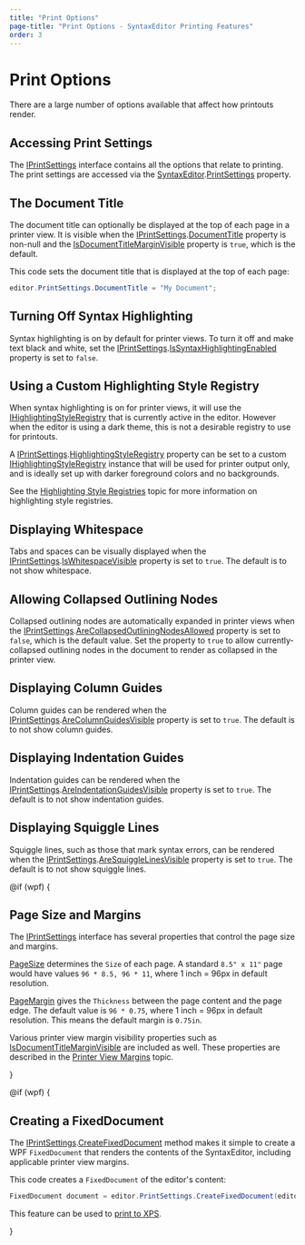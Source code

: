 ```yaml
---
title: "Print Options"
page-title: "Print Options - SyntaxEditor Printing Features"
order: 3
---
```

# Print Options

There are a large number of options available that affect how printouts render.

## Accessing Print Settings

The [IPrintSettings](xref:@ActiproUIRoot.Controls.SyntaxEditor.IPrintSettings) interface contains all the options that relate to printing.  The print settings are accessed via the [SyntaxEditor](xref:@ActiproUIRoot.Controls.SyntaxEditor.SyntaxEditor).[PrintSettings](xref:@ActiproUIRoot.Controls.SyntaxEditor.SyntaxEditor.PrintSettings) property.

## The Document Title

The document title can optionally be displayed at the top of each page in a printer view.  It is visible when the [IPrintSettings](xref:@ActiproUIRoot.Controls.SyntaxEditor.IPrintSettings).[DocumentTitle](xref:@ActiproUIRoot.Controls.SyntaxEditor.IPrintSettings.DocumentTitle) property is non-null and the [IsDocumentTitleMarginVisible](xref:@ActiproUIRoot.Controls.SyntaxEditor.IPrintSettings.IsDocumentTitleMarginVisible) property is `true`, which is the default.

This code sets the document title that is displayed at the top of each page:

```csharp
editor.PrintSettings.DocumentTitle = "My Document";
```

## Turning Off Syntax Highlighting

Syntax highlighting is on by default for printer views.  To turn it off and make text black and white, set the [IPrintSettings](xref:@ActiproUIRoot.Controls.SyntaxEditor.IPrintSettings).[IsSyntaxHighlightingEnabled](xref:@ActiproUIRoot.Controls.SyntaxEditor.IPrintSettings.IsSyntaxHighlightingEnabled) property is set to `false`.

## Using a Custom Highlighting Style Registry

When syntax highlighting is on for printer views, it will use the [IHighlightingStyleRegistry](xref:@ActiproUIRoot.Controls.SyntaxEditor.Highlighting.IHighlightingStyleRegistry) that is currently active in the editor.  However when the editor is using a dark theme, this is not a desirable registry to use for printouts.

A [IPrintSettings](xref:@ActiproUIRoot.Controls.SyntaxEditor.IPrintSettings).[HighlightingStyleRegistry](xref:@ActiproUIRoot.Controls.SyntaxEditor.IPrintSettings.HighlightingStyleRegistry) property can be set to a custom [IHighlightingStyleRegistry](xref:@ActiproUIRoot.Controls.SyntaxEditor.Highlighting.IHighlightingStyleRegistry) instance that will be used for printer output only, and is ideally set up with darker foreground colors and no backgrounds.

See the [Highlighting Style Registries](../styles/highlighting-style-registries.md) topic for more information on highlighting style registries.

## Displaying Whitespace

Tabs and spaces can be visually displayed when the [IPrintSettings](xref:@ActiproUIRoot.Controls.SyntaxEditor.IPrintSettings).[IsWhitespaceVisible](xref:@ActiproUIRoot.Controls.SyntaxEditor.IPrintSettings.IsWhitespaceVisible) property is set to `true`.  The default is to not show whitespace.

## Allowing Collapsed Outlining Nodes

Collapsed outlining nodes are automatically expanded in printer views when the [IPrintSettings](xref:@ActiproUIRoot.Controls.SyntaxEditor.IPrintSettings).[AreCollapsedOutliningNodesAllowed](xref:@ActiproUIRoot.Controls.SyntaxEditor.IPrintSettings.AreCollapsedOutliningNodesAllowed) property is set to `false`, which is the default value.  Set the property to `true` to allow currently-collapsed outlining nodes in the document to render as collapsed in the printer view.

## Displaying Column Guides

Column guides can be rendered when the [IPrintSettings](xref:@ActiproUIRoot.Controls.SyntaxEditor.IPrintSettings).[AreColumnGuidesVisible](xref:@ActiproUIRoot.Controls.SyntaxEditor.IPrintSettings.AreColumnGuidesVisible) property is set to `true`.  The default is to not show column guides.

## Displaying Indentation Guides

Indentation guides can be rendered when the [IPrintSettings](xref:@ActiproUIRoot.Controls.SyntaxEditor.IPrintSettings).[AreIndentationGuidesVisible](xref:@ActiproUIRoot.Controls.SyntaxEditor.IPrintSettings.AreIndentationGuidesVisible) property is set to `true`.  The default is to not show indentation guides.

## Displaying Squiggle Lines

Squiggle lines, such as those that mark syntax errors, can be rendered when the [IPrintSettings](xref:@ActiproUIRoot.Controls.SyntaxEditor.IPrintSettings).[AreSquiggleLinesVisible](xref:@ActiproUIRoot.Controls.SyntaxEditor.IPrintSettings.AreSquiggleLinesVisible) property is set to `true`.  The default is to not show squiggle lines.

@if (wpf) {

## Page Size and Margins

The [IPrintSettings](xref:@ActiproUIRoot.Controls.SyntaxEditor.IPrintSettings) interface has several properties that control the page size and margins.

[PageSize](xref:@ActiproUIRoot.Controls.SyntaxEditor.IPrintSettings.PageSize) determines the `Size` of each page.  A standard `8.5" x 11"` page would have values `96 * 8.5, 96 * 11`, where 1 inch = 96px in default resolution.

[PageMargin](xref:@ActiproUIRoot.Controls.SyntaxEditor.IPrintSettings.PageMargin) gives the `Thickness` between the page content and the page edge.  The default value is `96 * 0.75`, where 1 inch = 96px in default resolution.  This means the default margin is `0.75in`.

Various printer view margin visibility properties such as [IsDocumentTitleMarginVisible](xref:@ActiproUIRoot.Controls.SyntaxEditor.IPrintSettings.IsDocumentTitleMarginVisible) are included as well.  These properties are described in the [Printer View Margins](printer-view-margins.md) topic.

}

@if (wpf) {

## Creating a FixedDocument

The [IPrintSettings](xref:@ActiproUIRoot.Controls.SyntaxEditor.IPrintSettings).[CreateFixedDocument](xref:@ActiproUIRoot.Controls.SyntaxEditor.IPrintSettings.CreateFixedDocument*) method makes it simple to create a WPF `FixedDocument` that renders the contents of the SyntaxEditor, including applicable printer view margins.

This code creates a `FixedDocument` of the editor's content:

```csharp
FixedDocument document = editor.PrintSettings.CreateFixedDocument(editor);
```

This feature can be used to [print to XPS](xps.md).

}
